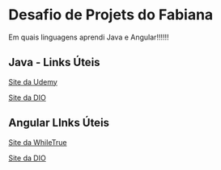 # Desafio de Projets do Fabiana
Em quais linguagens aprendi Java e Angular!!!!!!

## Java - Links Úteis
[Site da Udemy](https://www.udemy.com/)

[Site da DIO](https://www.dio.me/)

## Angular LInks Úteis
[Site da WhileTrue](https://whiletrue.com.br/desenvolvimento-de-apps)

[Site da DIO](https://www.dio.me/)
